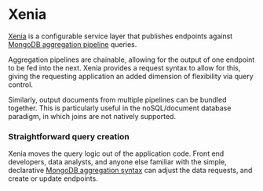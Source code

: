 # Xenia

[Xenia](https://github.com/coralproject/xenia) is a configurable service layer that publishes endpoints against [MongoDB aggregation pipeline](https://docs.mongodb.com/manual/core/aggregation-pipeline/) queries.

Aggregation pipelines are chainable, allowing for the output of one endpoint to be fed into the next. Xenia provides a request syntax to allow for this, giving the requesting application an added dimension of flexibility via query control.

Similarly, output documents from multiple pipelines can be bundled together. This is particularly useful in the noSQL/document database paradigm, in which joins are not natively supported.

### Straightforward query creation

Xenia moves the query logic out of the application code. Front end developers, data analysts, and anyone else familiar with the simple, declarative [MongoDB aggregation syntax](https://docs.mongodb.com/manual/reference/aggregation/) can adjust the data requests, and create or update endpoints.
